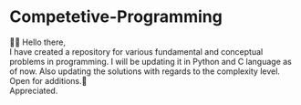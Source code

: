 # Competetive-Programming
🙋‍♀️ Hello there, <br>
I have created a repository for various fundamental and conceptual problems in programming. I will be updating it in Python and C language as of now. Also updating the solutions with regards to the complexity level.<br>
Open for additions.🙂<br>
Appreciated.
